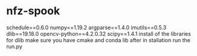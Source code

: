 # nfz-spook
schedule==0.6.0
numpy==1.19.2
argparse==1.4.0
imutils==0.5.3
dlib==19.18.0
opencv-python==4.2.0.32
scipy==1.4.1
install of the libraries for dlib make sure you have cmake and conda lib
after in stallation run the run.py

